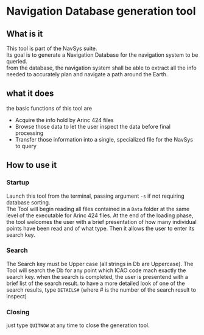 # Navigation Database generation tool
## What is it
This tool is part of the NavSys suite.<br>
Its goal is to generate a Navigation Database for the navigation system to be queried.<br>
from the database, the navigation system shall be able to extract all the info needed to accurately plan and navigate a path around the Earth.
## what it does
the basic functions of this tool are
 - Acquire the info hold by Arinc 424 files
 - Browse those data to let the user inspect the data before final processing
 - Transfer those information into a single, specialized file for the NavSys to query
## How to use it
### Startup
Launch this tool from the terminal, passing argument `-s` if not requiring database sorting.<br>
The Tool will begin reading all files contained in a `Data` folder at the same level of the executable for Arinc 424 files.
At the end of the loading phase, the tool welcomes the user with a brief presentation of how many individual points have been read and of what type. Then it allows the user to enter its search key.
### Search
The Search key must be Upper case (all strings in Db are Uppercase). The Tool will search the Db for any point which ICAO code mach exactly the search key. when the search is completed, the user is presentend with a brief list of the search result. to have a more detailed look of one of the search results, type `DETAILS#`  (where # is the number of the search result to inspect)
### Closing
just type `QUITNOW` at any time to close the generation tool.